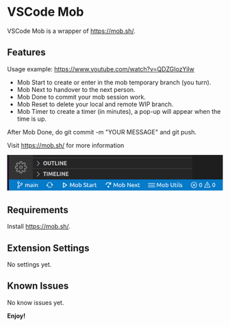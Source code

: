 # VSCode Mob

VSCode Mob is a wrapper of https://mob.sh/.

## Features

Usage example: https://www.youtube.com/watch?v=QDZGIozYiIw

- Mob Start to create or enter in the mob temporary branch (you turn).
- Mob Next to handover to the next person.
- Mob Done to commit your mob session work.
- Mob Reset to delete your local and remote WIP branch.
- Mob Timer to create a timer (in minutes), a pop-up will appear when the time is up.

After Mob Done, do git commit -m "YOUR MESSAGE" and git push.

Visit https://mob.sh/ for more information

![Mob Utils menu](./images/mob_utils_menu.png)

## Requirements

Install https://mob.sh/.

## Extension Settings

No settings yet.

## Known Issues

No know issues yet.

**Enjoy!**
